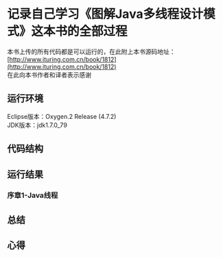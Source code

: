 # 记录自己学习《图解Java多线程设计模式》这本书的全部过程
本书上传的所有代码都是可以运行的，在此附上本书源码地址： [http://www.ituring.com.cn/book/1812](http://www.ituring.com.cn/book/1812)<br/>
在此向本书作者和译者表示感谢

## 运行环境 ##
Eclipse版本：Oxygen.2 Release (4.7.2)<br/>
JDK版本：jdk1.7.0_79

## 代码结构 ##

## 运行结果 ##
### 序章1-Java线程 ###

## 总结 ##

## 心得 ##